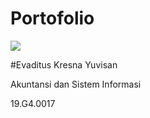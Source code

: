 # Portofolio
<image src="assets/PicsArt_05-08-04.02.28.png">

#Evaditus Kresna Yuvisan 

Akuntansi dan Sistem Informasi

19.G4.0017
